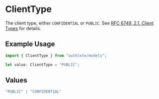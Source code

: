 # ClientType

The client type, either `CONFIDENTIAL` or `PUBLIC`. See [RFC 6749, 2.1. Client Types](https://datatracker.ietf.org/doc/html/rfc6749#section-2.1)
for details.


## Example Usage

```typescript
import { ClientType } from "authlete/models";

let value: ClientType = "PUBLIC";
```

## Values

```typescript
"PUBLIC" | "CONFIDENTIAL"
```